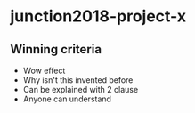 # junction2018-project-x


## Winning criteria

- Wow effect
- Why isn't this invented before
- Can be explained with 2 clause
- Anyone can understand

